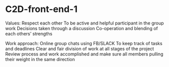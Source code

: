 # C2D-front-end-1
Values:
Respect each other
To be active and helpful participant in the group work
Decisions taken through a discussion
Co-operation and blending of each others’ strengths

Work approach:
Online group chats using FB/SLACK
To keep track of tasks and deadlines
Clear and fair division of work at all stages of the project
Review process and work accomplished and make sure all members pulling their weight in the same direction
